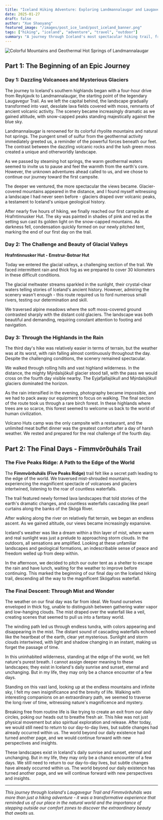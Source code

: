 ```yaml
---
title: "Iceland Hiking Adventure: Exploring Landmannalaugar and Laugavegur Trail"
date: 2025-01-27
draft: false
author: "Xue Shaoyang"
featured_image: "/images/post_ice_land/post_iceland_banner.png"
tags: ["hiking", "iceland", "adventure", "travel", "outdoor"]
summary: "A journey through Iceland's most spectacular hiking trail, from the colorful rhyolite mountains of Landmannalaugar to the dramatic glaciers and volcanic landscapes of Laugavegur Trail."
---
```



![Colorful Mountains and Geothermal Hot Springs of Landmannalaugar](/images/post_ice_land/iceland_1.png)


## Part 1: The Beginning of an Epic Journey

### Day 1: Dazzling Volcanoes and Mysterious Glaciers

The journey to Iceland's southern highlands began with a four-hour drive from Reykjavik to Landmannalaugar, the starting point of the legendary Laugavegur Trail. As we left the capital behind, the landscape gradually transformed into vast, desolate lava fields covered with moss, remnants of ancient volcanic activity. The scenery became increasingly dramatic as we gained altitude, with snow-capped peaks standing majestically against the blue sky.

Landmannalaugar is renowned for its colorful rhyolite mountains and natural hot springs. The pungent smell of sulfur from the geothermal activity immediately greeted us, a reminder of the powerful forces beneath our feet. The contrast between the dazzling volcanic rocks and the lush green moss created a unique and otherworldly landscape.

As we passed by steaming hot springs, the warm geothermal waters seemed to invite us to pause and feel the warmth from the earth's core. However, the unknown adventures ahead called to us, and we chose to continue our journey toward the first campsite.

The deeper we ventured, the more spectacular the views became. Glacier-covered mountains appeared in the distance, and I found myself witnessing a landscape I had never seen before - glaciers draped over volcanic peaks, a testament to Iceland's unique geological history.

After nearly five hours of hiking, we finally reached our first campsite at Hrafntinnusker Hut. The sky was painted in shades of pink and red as the setting sun cast its golden light on the snow-capped mountains. As darkness fell, condensation quickly formed on our newly pitched tent, marking the end of our first day on the trail.

### Day 2: The Challenge and Beauty of Glacial Valleys

**Hrafntinnusker Hut - Emstrur-Botnar Hut**

Today we entered the glacial valleys, a challenging section of the trail. We faced intermittent rain and thick fog as we prepared to cover 30 kilometers in these difficult conditions.

The glacial meltwater streams sparkled in the sunlight, their crystal-clear waters telling stories of Iceland's ancient history. However, admiring the scenery wasn't enough - this route required us to ford numerous small rivers, testing our determination and skill.

We traversed alpine meadows where the soft moss-covered ground contrasted sharply with the distant cold glaciers. The landscape was both beautiful and demanding, requiring constant attention to footing and navigation.

### Day 3: Through the Highlands in the Rain

The third day's hike was relatively easier in terms of terrain, but the weather was at its worst, with rain falling almost continuously throughout the day. Despite the challenging conditions, the scenery remained spectacular.

We walked through rolling hills and vast highland wilderness. In the distance, the mighty Mýrdalsjökull glacier stood tall, with the pass we would cross on the fourth day visible nearby. The Eyjafjallajökull and Mýrdalsjökull glaciers dominated the horizon.

As the rain intensified in the evening, photography became impossible, and we had to pack away our equipment to focus on walking. The final section of the route took us through a rare birch forest. In these highlands where trees are so scarce, this forest seemed to welcome us back to the world of human civilization.

Volcano Huts camp was the only campsite with a restaurant, and the unlimited meat buffet dinner was the greatest comfort after a day of harsh weather. We rested and prepared for the real challenge of the fourth day.

## Part 2: The Final Days - Fimmvörðuháls Trail

### The Five Peaks Ridge: A Path to the Edge of the World

The **Fimmvörðuháls (Five Peaks Ridge)** trail felt like a secret path leading to the edge of the world. We traversed mist-shrouded mountains, experiencing the magnificent spectacle of volcanoes and glaciers intertwined, listening to the roar of countless waterfalls.

The trail featured newly formed lava landscapes that told stories of the earth's dramatic changes, and countless waterfalls cascading like pearl curtains along the banks of the Skógá River.

After walking along the river on relatively flat terrain, we began an endless ascent. As we gained altitude, our views became increasingly expansive.

Iceland's weather was like a dream within a thin layer of mist, where warm and real sunlight was just a prelude to approaching storm clouds. In the outdoors, all sensations are amplified. Looking at these unfamiliar landscapes and geological formations, an indescribable sense of peace and freedom welled up from deep within.

In the afternoon, we decided to pitch our outer tent as a shelter to escape the rain and have lunch, waiting for the weather to improve before continuing. This marked the beginning of our final day on the Iceland hiking trail, descending all the way to the magnificent Skógafoss waterfall.

### The Final Descent: Through Mist and Wonder

The weather on our final day was far from ideal. We found ourselves enveloped in thick fog, unable to distinguish between gathering water vapor and low-hanging clouds. The mist draped over the waterfall like a veil, creating scenes that seemed to pull us into a fantasy world.

The winding path led us through endless tundra, with colors appearing and disappearing in the mist. The distant sound of cascading waterfalls echoed like the heartbeat of the earth, clear yet mysterious. Sunlight and storm clouds intertwined, with light and shadow changing in an instant, making us forget the passage of time.

In this uninhabited wilderness, standing at the edge of the world, we felt nature's purest breath. I cannot assign deeper meaning to these landscapes; they exist in Iceland's daily sunrise and sunset, eternal and unchanging. But in my life, they may only be a chance encounter of a few days.

Standing on this vast land, looking up at the endless mountains and infinite sky, I felt my own insignificance and the brevity of life. Walking with interesting companions on an extraordinary path, we seemed to traverse the long river of time, witnessing nature's magnificence and mystery.

Breaking free from routine life is like trying to create an exit from our daily circles, poking our heads out to breathe fresh air. This hike was not just physical movement but also spiritual exploration and release. After today, we would still need to return to our day-to-day lives, but subtle changes had already occurred within us. The world beyond our daily existence had turned another page, and we would continue forward with new perspectives and insights.

These landscapes exist in Iceland's daily sunrise and sunset, eternal and unchanging. But in my life, they may only be a chance encounter of a few days. We still need to return to our day-to-day lives, but subtle changes have already occurred within us. The world beyond our daily existence has turned another page, and we will continue forward with new perspectives and insights.

---

*This journey through Iceland's Laugavegur Trail and Fimmvörðuháls was more than just a hiking adventure - it was a transformative experience that reminded us of our place in the natural world and the importance of stepping outside our comfort zones to discover the extraordinary beauty that awaits us.*

